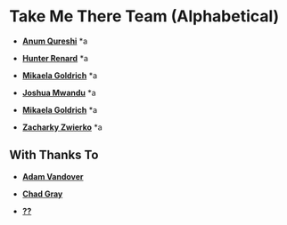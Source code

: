 # Take Me There Team (Alphabetical)
* **[Anum Qureshi](https://github.com/sujiko)**
    *a

* **[Hunter Renard](https://github.com/RenardHJ)**
    *a

* **[Mikaela Goldrich](https://github.com/mikaelagoldrich)**
    *a

* **[Joshua Mwandu](https://github.com/jmwandu)**
    *a

* **[Mikaela Goldrich](https://github.com/mikaelagoldrich)**
    *a

* **[Zacharky Zwierko]()**
    *a

## With Thanks To
* **[Adam Vandover](https://github.com/adam2k)**

* **[Chad Gray](https://github.com/chadicus)**

* **[??](https://github.com/rt-heroku)**
